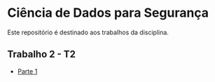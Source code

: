 # Ciência de Dados para Segurança

Este repositório é destinado aos trabalhos da disciplina.

## Trabalho 2 - T2

- [Parte 1](T2/Part1/README.md)

